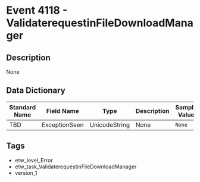 # Event 4118 - ValidaterequestinFileDownloadManager

## Description
None

## Data Dictionary
|Standard Name|Field Name|Type|Description|Sample Value|
|---|---|---|---|---|
|TBD|ExceptionSeen|UnicodeString|None|`None`|

## Tags
* etw_level_Error
* etw_task_ValidaterequestinFileDownloadManager
* version_1